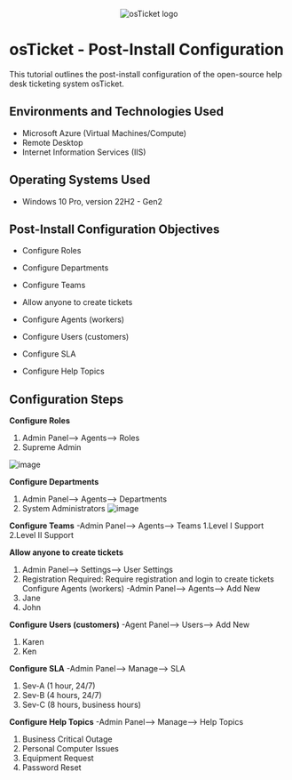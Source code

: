 <p align="center">
<img src="https://i.imgur.com/Clzj7Xs.png" alt="osTicket logo"/>
</p>

<h1>osTicket - Post-Install Configuration</h1>
This tutorial outlines the post-install configuration of the open-source help desk ticketing system osTicket.<br />


<h2>Environments and Technologies Used</h2>

- Microsoft Azure (Virtual Machines/Compute)
- Remote Desktop
- Internet Information Services (IIS)

<h2>Operating Systems Used </h2>

- Windows 10 Pro, version 22H2 - Gen2

<h2>Post-Install Configuration Objectives</h2>

- Configure Roles

- Configure Departments

- Configure Teams

- Allow anyone to create tickets

- Configure Agents (workers)

- Configure Users (customers)

- Configure SLA

- Configure Help Topics


<h2>Configuration Steps</h2>


**Configure Roles**
1. Admin Panel--> Agents--> Roles
2. Supreme Admin
   
![image](https://github.com/DudeOnPC/post-install-config/assets/167653474/64d79afc-5a6f-4934-aa2b-0ab8f3b67663)


**Configure Departments**
1. Admin Panel--> Agents--> Departments
2. System Administrators
![image](https://github.com/DudeOnPC/post-install-config/assets/167653474/18b47809-6f8b-4967-9f0f-dbbe41d47934)

**Configure Teams**
-Admin Panel--> Agents--> Teams
1.Level I Support
2.Level II Support


**Allow anyone to create tickets**
1. Admin Panel--> Settings--> User Settings
2. Registration Required: Require registration and login to create tickets 
Configure Agents (workers)
-Admin Panel--> Agents--> Add New
1. Jane
2. John


**Configure Users (customers)**
-Agent Panel--> Users--> Add New
1. Karen
2. Ken


**Configure SLA**
-Admin Panel--> Manage--> SLA
1. Sev-A (1 hour, 24/7)
2. Sev-B (4 hours, 24/7)
3. Sev-C (8 hours, business hours)


**Configure Help Topics**
-Admin Panel--> Manage--> Help Topics
1. Business Critical Outage
2. Personal Computer Issues
3. Equipment Request
4. Password Reset
